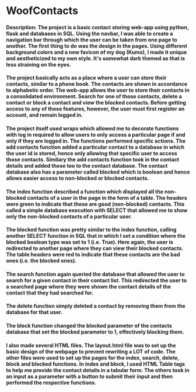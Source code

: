 # WoofContacts

#### Description: The project is a basic contact storing web-app using python, flask and databases in SQL. Using the navbar, I was able to create a navigation bar through which the user can  be taken from one page to another. The first thing to do was the design in the pages. Using different background colors and a new favicon of my dog (Kumo), I made it unique and aestheticized to my own style. It's somewhat dark themed as that is less straining on the eyes. 

#### The project basically acts as a place where a user can store their contacts, similar to a phone book. The contacts are shown in accordance to alphabetic order. The web-app allows the user to store their contacts in a consolidated environment. Search for one of those contacts, delete a contact or block a contact and view the blocked contacts. Before getting access to any of those features, however, the user must first register an account, and remain logged in.

#### The project itself used wraps which allowed me to decorate functions with log in required to allow users to only access a particular page if and only if they are logged in. The functions performed specific actions. The add contacts function added a particular contact to a database in which the user id is stored, hence only allowing that specific user to access those contacts. Similary the add contacts function took in the contact details and added those too to the contact database. The contact database also has a parameter called blocked which is boolean and hence allows easier access to non-blocked or blocked contacts.

#### The index function described a function which displayed all the non-blocked contacts of a user in the page in the form of a table. The headers were green to indicate that  these are good (non-blocked) contacts. This called a simple database execution with SELECT that allowed me to show only the non-blocked contacts of a particular user.

#### The blocked function was pretty similar to the index function, calling another SELECT function in SQL that in which I set a condition where the blocked boolean type was set to 1 (i.e. True). Here again, the user is redirected to another page where they can view their blocked contacts. The table headers were red to indicate that these contacts are the bad ones (i.e. the blocked ones).

#### The search function again queried the database that allowed the user to search for a given contact in their contact list. This redirected the user to a searched page where they were shown the contact details of the contact that they had searched for.

#### The delete function simply deleted a contact by removing them from the database for that user.

#### The block function changed the blocked parameter of the contacts database that set the blocked parameter to 1, effectively blocking them.

#### I also made several HTML files. The layout.html file was to set up the basic design of the webpage to prevent rewriting a LOT of code. The other files were used to set up the pages for the index, search, delete, block and blocked functions. In index and block, I used HTML Table tags to help me provide the contact details in a tabular form. The others took in an input as a parameter with a button to submit their input and then performed the respective functions.
